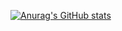 [![Anurag's GitHub stats](https://github-readme-stats.vercel.app/api?username=xgbnl&show_icons=true&theme=radical)](https://github.com/anuraghazra/github-readme-stats)
